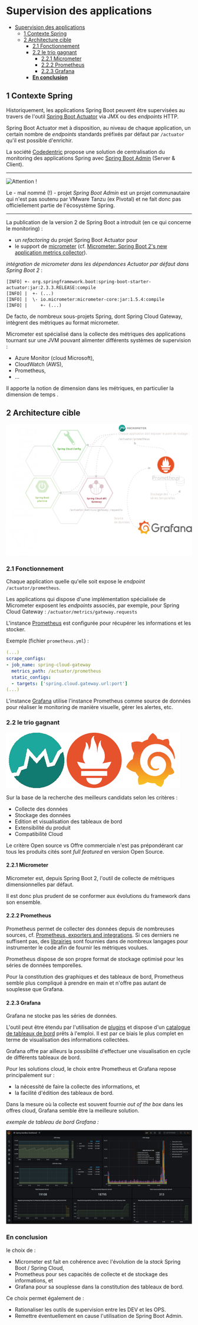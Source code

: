 # Supervision des applications

- [Supervision des applications](#supervision-des-applications)
  - [1 Contexte Spring](#1-contexte-spring)
  - [2 Architecture cible](#2-architecture-cible)
    - [2.1 Fonctionnement](#21-fonctionnement)
    - [2.2 le trio gagnant](#22-le-trio-gagnant)
      - [2.2.1 Micrometer](#221-micrometer)
      - [2.2.2 Prometheus](#222-prometheus)
      - [2.2.3 Grafana](#223-grafana)
    - [**En conclusion**](#en-conclusion)

## 1 Contexte Spring

Historiquement, les applications Spring Boot peuvent être supervisées au travers de l'outil [Spring Boot Actuator](https://docs.spring.io/spring-boot/docs/current/reference/html/production-ready-features.html) via JMX ou des _endpoints_ HTTP.

Spring Boot Actuator met à disposition, au niveau de chaque application, un certain nombre de _endpoints_ standards préfixés par défaut par `/actuator` qu'il est possible d'enrichir.

La société [Codedentric](https://www.codecentric.de/) propose une solution de centralisation du monitoring des applications Spring avec [Spring Boot Admin](https://github.com/codecentric/spring-boot-admin) (Server & Client).

___
![Attention !](https://img.shields.io/badge/-Attention-orange)

Le - mal nommé (!) - projet _Spring Boot Admin_ est un projet communautaire qui n'est pas soutenu par VMware Tanzu (ex Pivotal) et ne fait donc pas officiellement partie de l'écosystème Spring.
___

La publication de la version 2 de Spring Boot a introduit (en ce qui concerne le monitoring) :
- un _refactoring_ du projet Spring Boot Actuator pour
- le support de [micrometer](https://micrometer.io/) (cf. [Micrometer: Spring Boot 2's new application metrics collector](https://spring.io/blog/2018/03/16/micrometer-spring-boot-2-s-new-application-metrics-collector)).

_intégration de micrometer dans les dépendances Actuator par défaut dans Spring Boot 2_ :

```
[INFO] +- org.springframework.boot:spring-boot-starter-actuator:jar:2.3.3.RELEASE:compile
[INFO] |  +- (...)
[INFO] |  \- io.micrometer:micrometer-core:jar:1.5.4:compile
[INFO] |     +- (...)
```

De facto, de nombreux sous-projets Spring, dont Spring Cloud Gateway, intègrent des métriques au format micrometer.


Micrometer est spécialisé dans la collecte des métriques des applications tournant sur une JVM pouvant alimenter différents systèmes de supervision :

- Azure Monitor (cloud Microsoft),
- CloudWatch (AWS),
- Prometheus,
- ...
  
Il apporte la notion de dimension dans les métriques, en particulier la dimension de temps .

## 2 Architecture cible

![Micrometer - Prometheus - Grafana](./resources/monitoring.png)

### 2.1 Fonctionnement

Chaque application quelle qu'elle soit expose le _endpoint_ `/actuator/prometheus`.

Les applications qui dispose d'une implémentation spécialisée de Micrometer exposent les _endpoints_ associés, par exemple, pour Spring Cloud Gateway : `/actuator/metrics/gateway.requests`

L'instance [Prometheus](https://prometheus.io/) est configurée pour récupérer les informations et les stocker.

Exemple (fichier `prometheus.yml`) :

```yaml
(...)
scrape_configs:
- job_name: spring-cloud-gateway
  metrics_path: /actuator/prometheus
  static_configs:
  - targets: ['spring.cloud.gateway.url:port']
(...)    
```

L'instance [Grafana](https://grafana.com/grafana/) utilise l'instance Prometheus comme source de données pour réaliser le monitoring de manière visuelle, gérer les alertes, etc.

### 2.2 le trio gagnant

![Micrometer-Prometheus-Grafana](./resources/Micrometer-Prometheus-Grafana.png)

Sur la base de la recherche des meilleurs candidats selon les critères :

- Collecte des données
- Stockage des données
- Edition et visualisation des tableaux de bord
- Extensibilité du produit
- Compatibilité Cloud

Le critère Open source vs Offre commerciale n'est pas prépondérant car tous les produits cités sont _full featured_ en version Open Source. 


#### 2.2.1 Micrometer

Micrometer est, depuis Spring Boot 2, l'outil de collecte de métriques dimensionnelles par défaut.

Il est donc plus prudent de se conformer aux évolutions du framework dans son ensemble.

#### 2.2.2 Prometheus

Prometheus permet de collecter des données depuis de nombreuses sources, cf. [Prometheus, exporters and integrations](https://prometheus.io/docs/instrumenting/exporters/). Si ces derniers ne suffisent pas, des [librairies](https://prometheus.io/docs/instrumenting/clientlibs/) sont fournies dans de nombreux langages pour instrumenter le code afin de fournir les métriques voulues.

Prometheus dispose de son propre format de stockage optimisé pour les séries de données temporelles.

Pour la constitution des graphiques et des tableaux de bord, Prometheus semble plus compliqué à prendre en main et n'offre pas autant de souplesse que Grafana.

#### 2.2.3 Grafana

Grafana ne stocke pas les séries de données.

L'outil peut être étendu par l'utilisation de [plugins](https://grafana.com/grafana/plugins) et dispose d'un [catalogue de tableaux de bord](https://grafana.com/grafana/dashboards) prêts à l'emploi.
Il est par ce biais le plus complet en terme de visualisation des informations collectées.

Grafana offre par ailleurs la possibilité d'effectuer une visualisation en cycle de différents tableaux de bord.

Pour les solutions cloud, le choix entre Prometheus et Grafana repose principalement sur :

- la nécessité de faire la collecte des informations, et
- la facilité d'édition des tableaux de bord.

Dans la mesure où la collecte est souvent fournie _out of the box_ dans les offres cloud, Grafana semble être la meilleure solution.

_exemple de tableau de bord Grafana :_

![exemple de tableau de bord Grafana](./resources/GrafanaDashBoardSample.png)


### **En conclusion**

le choix de :

- Micrometer est fait en cohérence avec l'évolution de la _stack_ Spring Boot / Spring Cloud, 
- Prometheus pour ses capacités de collecte et de stockage des informations, et
- Grafana pour sa souplesse dans la constitution des tableaux de bord.

Ce choix permet également de :

- Rationaliser les outils de supervision entre les DEV et les OPS.
- Remettre éventuellement en cause l'utilisation de Spring Boot Admin.
